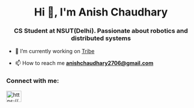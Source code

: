 <h1 align="center">Hi 👋, I'm Anish Chaudhary</h1>
<h3 align="center">CS Student at NSUT(Delhi). Passionate about robotics and distributed systems</h3>

- 🔭 I’m currently working on [Tribe](https://tribe-a32a2.web.app)

- 📫 How to reach me **anishchaudhary2706@gmail.com**

<h3 align="left">Connect with me:</h3>
<p align="left">
<a href="https://linkedin.com/in/https://www.linkedin.com/in/anish-chaudhary-b6035a21a/" target="blank"><img align="center" src="https://raw.githubusercontent.com/rahuldkjain/github-profile-readme-generator/master/src/images/icons/Social/linked-in-alt.svg" alt="https://www.linkedin.com/in/anish-chaudhary-b6035a21a/" height="30" width="40" /></a>
</p>

